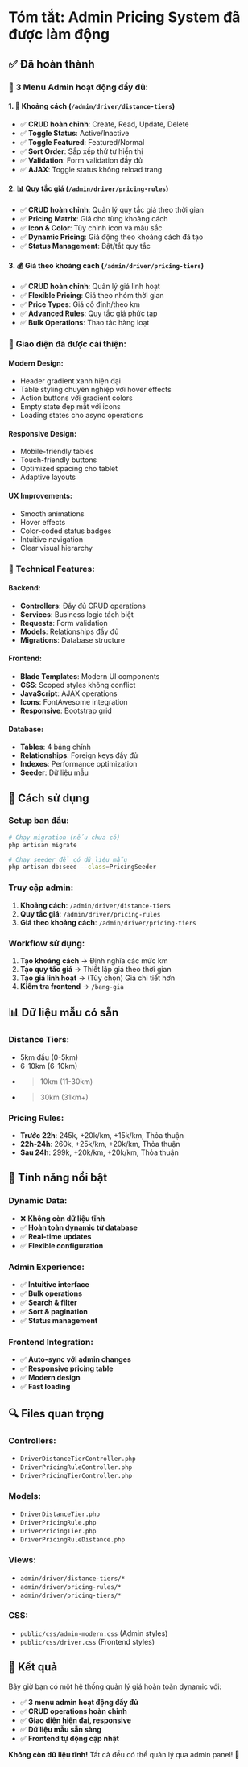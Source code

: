 # Tóm tắt: Admin Pricing System đã được làm động

## ✅ **Đã hoàn thành**

### 🎯 **3 Menu Admin hoạt động đầy đủ**:

#### 1. **📏 Khoảng cách** (`/admin/driver/distance-tiers`)
- ✅ **CRUD hoàn chỉnh**: Create, Read, Update, Delete
- ✅ **Toggle Status**: Active/Inactive
- ✅ **Toggle Featured**: Featured/Normal  
- ✅ **Sort Order**: Sắp xếp thứ tự hiển thị
- ✅ **Validation**: Form validation đầy đủ
- ✅ **AJAX**: Toggle status không reload trang

#### 2. **📊 Quy tắc giá** (`/admin/driver/pricing-rules`)
- ✅ **CRUD hoàn chỉnh**: Quản lý quy tắc giá theo thời gian
- ✅ **Pricing Matrix**: Giá cho từng khoảng cách
- ✅ **Icon & Color**: Tùy chỉnh icon và màu sắc
- ✅ **Dynamic Pricing**: Giá động theo khoảng cách đã tạo
- ✅ **Status Management**: Bật/tắt quy tắc

#### 3. **💰 Giá theo khoảng cách** (`/admin/driver/pricing-tiers`)
- ✅ **CRUD hoàn chỉnh**: Quản lý giá linh hoạt
- ✅ **Flexible Pricing**: Giá theo nhóm thời gian
- ✅ **Price Types**: Giá cố định/theo km
- ✅ **Advanced Rules**: Quy tắc giá phức tạp
- ✅ **Bulk Operations**: Thao tác hàng loạt

### 🎨 **Giao diện đã được cải thiện**:

#### **Modern Design**:
- Header gradient xanh hiện đại
- Table styling chuyên nghiệp với hover effects
- Action buttons với gradient colors
- Empty state đẹp mắt với icons
- Loading states cho async operations

#### **Responsive Design**:
- Mobile-friendly tables
- Touch-friendly buttons  
- Optimized spacing cho tablet
- Adaptive layouts

#### **UX Improvements**:
- Smooth animations
- Hover effects
- Color-coded status badges
- Intuitive navigation
- Clear visual hierarchy

### 🔧 **Technical Features**:

#### **Backend**:
- **Controllers**: Đầy đủ CRUD operations
- **Services**: Business logic tách biệt
- **Requests**: Form validation
- **Models**: Relationships đầy đủ
- **Migrations**: Database structure

#### **Frontend**:
- **Blade Templates**: Modern UI components
- **CSS**: Scoped styles không conflict
- **JavaScript**: AJAX operations
- **Icons**: FontAwesome integration
- **Responsive**: Bootstrap grid

#### **Database**:
- **Tables**: 4 bảng chính
- **Relationships**: Foreign keys đầy đủ
- **Indexes**: Performance optimization
- **Seeder**: Dữ liệu mẫu

## 🚀 **Cách sử dụng**

### **Setup ban đầu**:
```bash
# Chạy migration (nếu chưa có)
php artisan migrate

# Chạy seeder để có dữ liệu mẫu
php artisan db:seed --class=PricingSeeder
```

### **Truy cập admin**:
1. **Khoảng cách**: `/admin/driver/distance-tiers`
2. **Quy tắc giá**: `/admin/driver/pricing-rules`  
3. **Giá theo khoảng cách**: `/admin/driver/pricing-tiers`

### **Workflow sử dụng**:
1. **Tạo khoảng cách** → Định nghĩa các mức km
2. **Tạo quy tắc giá** → Thiết lập giá theo thời gian
3. **Tạo giá linh hoạt** → (Tùy chọn) Giá chi tiết hơn
4. **Kiểm tra frontend** → `/bang-gia`

## 📊 **Dữ liệu mẫu có sẵn**

### **Distance Tiers**:
- 5km đầu (0-5km)
- 6-10km (6-10km)  
- >10km (11-30km)
- >30km (31km+)

### **Pricing Rules**:
- **Trước 22h**: 245k, +20k/km, +15k/km, Thỏa thuận
- **22h-24h**: 260k, +25k/km, +20k/km, Thỏa thuận
- **Sau 24h**: 299k, +20k/km, +20k/km, Thỏa thuận

## 🎯 **Tính năng nổi bật**

### **Dynamic Data**:
- ❌ **Không còn dữ liệu tĩnh**
- ✅ **Hoàn toàn dynamic từ database**
- ✅ **Real-time updates**
- ✅ **Flexible configuration**

### **Admin Experience**:
- ✅ **Intuitive interface**
- ✅ **Bulk operations**
- ✅ **Search & filter**
- ✅ **Sort & pagination**
- ✅ **Status management**

### **Frontend Integration**:
- ✅ **Auto-sync với admin changes**
- ✅ **Responsive pricing table**
- ✅ **Modern design**
- ✅ **Fast loading**

## 🔍 **Files quan trọng**

### **Controllers**:
- `DriverDistanceTierController.php`
- `DriverPricingRuleController.php`
- `DriverPricingTierController.php`

### **Models**:
- `DriverDistanceTier.php`
- `DriverPricingRule.php`
- `DriverPricingTier.php`
- `DriverPricingRuleDistance.php`

### **Views**:
- `admin/driver/distance-tiers/*`
- `admin/driver/pricing-rules/*`
- `admin/driver/pricing-tiers/*`

### **CSS**:
- `public/css/admin-modern.css` (Admin styles)
- `public/css/driver.css` (Frontend styles)

## 🎉 **Kết quả**

Bây giờ bạn có một hệ thống quản lý giá hoàn toàn dynamic với:
- ✅ **3 menu admin hoạt động đầy đủ**
- ✅ **CRUD operations hoàn chỉnh**
- ✅ **Giao diện hiện đại, responsive**
- ✅ **Dữ liệu mẫu sẵn sàng**
- ✅ **Frontend tự động cập nhật**

**Không còn dữ liệu tĩnh!** Tất cả đều có thể quản lý qua admin panel! 🚀
